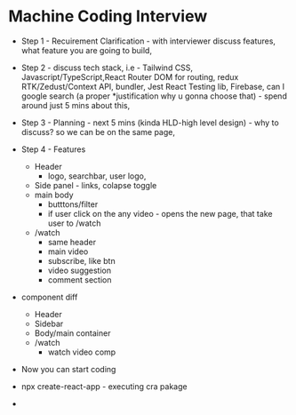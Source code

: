 # Machine Coding Interview

- Step 1 - Recuirement Clarification - with interviewer discuss features, what feature you are going to build,
- Step 2 - discuss tech stack, i.e - Tailwind CSS, Javascript/TypeScript,React Router DOM for routing, redux RTK/Zedust/Context API, bundler, Jest React Testing lib, Firebase, can I google search (a proper \*justification why u gonna choose that) - spend around just 5 mins about this,
- Step 3 - Planning - next 5 mins (kinda HLD-high level design) - why to discuss? so we can be on the same page,
- Step 4 - Features
  - Header
    - logo, searchbar, user logo,
  - Side panel - links, colapse toggle
  - main body
    - butttons/filter
    - if user click on the any video - opens the new page, that take user to /watch
  - /watch
    - same header
    - main video
    - subscribe, like btn
    - video suggestion
    - comment section
- component diff

  - Header
  - Sidebar
  - Body/main container
  - /watch
    - watch video comp

- Now you can start coding
- npx create-react-app - executing cra pakage
-
